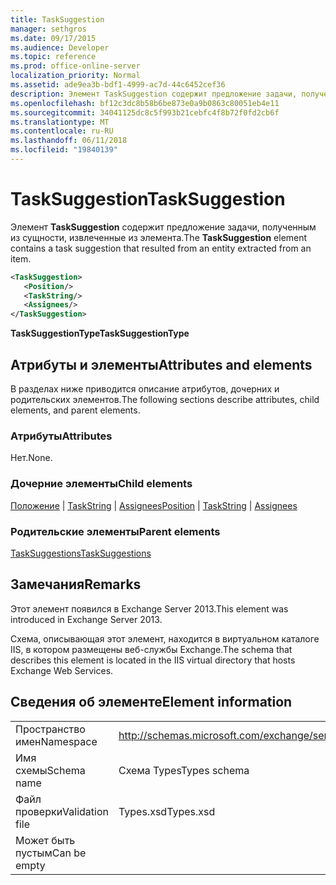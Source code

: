 ```yaml
---
title: TaskSuggestion
manager: sethgros
ms.date: 09/17/2015
ms.audience: Developer
ms.topic: reference
ms.prod: office-online-server
localization_priority: Normal
ms.assetid: ade9ea3b-bdf1-4999-ac7d-44c6452cef36
description: Элемент TaskSuggestion содержит предложение задачи, полученным из сущности, извлеченные из элемента.
ms.openlocfilehash: bf12c3dc8b58b6be873e0a9b0863c80051eb4e11
ms.sourcegitcommit: 34041125dc8c5f993b21cebfc4f8b72f0fd2cb6f
ms.translationtype: MT
ms.contentlocale: ru-RU
ms.lasthandoff: 06/11/2018
ms.locfileid: "19840139"
---
```

# <a name="tasksuggestion"></a><span data-ttu-id="01c4a-103">TaskSuggestion</span><span class="sxs-lookup"><span data-stu-id="01c4a-103">TaskSuggestion</span></span>

<span data-ttu-id="01c4a-104">Элемент **TaskSuggestion** содержит предложение задачи, полученным из сущности, извлеченные из элемента.</span><span class="sxs-lookup"><span data-stu-id="01c4a-104">The **TaskSuggestion** element contains a task suggestion that resulted from an entity extracted from an item.</span></span> 
  
```XML
<TaskSuggestion>
   <Position/>
   <TaskString/>
   <Assignees/>
</TaskSuggestion>
```

<span data-ttu-id="01c4a-105">**TaskSuggestionType**</span><span class="sxs-lookup"><span data-stu-id="01c4a-105">**TaskSuggestionType**</span></span>

## <a name="attributes-and-elements"></a><span data-ttu-id="01c4a-106">Атрибуты и элементы</span><span class="sxs-lookup"><span data-stu-id="01c4a-106">Attributes and elements</span></span>

<span data-ttu-id="01c4a-107">В разделах ниже приводится описание атрибутов, дочерних и родительских элементов.</span><span class="sxs-lookup"><span data-stu-id="01c4a-107">The following sections describe attributes, child elements, and parent elements.</span></span>
  
### <a name="attributes"></a><span data-ttu-id="01c4a-108">Атрибуты</span><span class="sxs-lookup"><span data-stu-id="01c4a-108">Attributes</span></span>

<span data-ttu-id="01c4a-109">Нет.</span><span class="sxs-lookup"><span data-stu-id="01c4a-109">None.</span></span>
  
### <a name="child-elements"></a><span data-ttu-id="01c4a-110">Дочерние элементы</span><span class="sxs-lookup"><span data-stu-id="01c4a-110">Child elements</span></span>

<span data-ttu-id="01c4a-111">[Положение](position.md) | [TaskString](taskstring.md) | [Assignees](assignees.md)</span><span class="sxs-lookup"><span data-stu-id="01c4a-111">[Position](position.md) | [TaskString](taskstring.md) | [Assignees](assignees.md)</span></span>
  
### <a name="parent-elements"></a><span data-ttu-id="01c4a-112">Родительские элементы</span><span class="sxs-lookup"><span data-stu-id="01c4a-112">Parent elements</span></span>

[<span data-ttu-id="01c4a-113">TaskSuggestions</span><span class="sxs-lookup"><span data-stu-id="01c4a-113">TaskSuggestions</span></span>](tasksuggestions.md)
  
## <a name="remarks"></a><span data-ttu-id="01c4a-114">Замечания</span><span class="sxs-lookup"><span data-stu-id="01c4a-114">Remarks</span></span>

<span data-ttu-id="01c4a-115">Этот элемент появился в Exchange Server 2013.</span><span class="sxs-lookup"><span data-stu-id="01c4a-115">This element was introduced in Exchange Server 2013.</span></span>
  
<span data-ttu-id="01c4a-116">Схема, описывающая этот элемент, находится в виртуальном каталоге IIS, в котором размещены веб-службы Exchange.</span><span class="sxs-lookup"><span data-stu-id="01c4a-116">The schema that describes this element is located in the IIS virtual directory that hosts Exchange Web Services.</span></span>
  
## <a name="element-information"></a><span data-ttu-id="01c4a-117">Сведения об элементе</span><span class="sxs-lookup"><span data-stu-id="01c4a-117">Element information</span></span>

|||
|:-----|:-----|
|<span data-ttu-id="01c4a-118">Пространство имен</span><span class="sxs-lookup"><span data-stu-id="01c4a-118">Namespace</span></span>  <br/> |http://schemas.microsoft.com/exchange/services/2006/types  <br/> |
|<span data-ttu-id="01c4a-119">Имя схемы</span><span class="sxs-lookup"><span data-stu-id="01c4a-119">Schema name</span></span>  <br/> |<span data-ttu-id="01c4a-120">Схема Types</span><span class="sxs-lookup"><span data-stu-id="01c4a-120">Types schema</span></span>  <br/> |
|<span data-ttu-id="01c4a-121">Файл проверки</span><span class="sxs-lookup"><span data-stu-id="01c4a-121">Validation file</span></span>  <br/> |<span data-ttu-id="01c4a-122">Types.xsd</span><span class="sxs-lookup"><span data-stu-id="01c4a-122">Types.xsd</span></span>  <br/> |
|<span data-ttu-id="01c4a-123">Может быть пустым</span><span class="sxs-lookup"><span data-stu-id="01c4a-123">Can be empty</span></span>  <br/> ||
   

